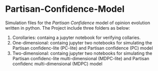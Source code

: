 # Partisan-Confidence-Model
Simulation files for the *Partisan Confidence* model of opinion evolution written in python. 
The Project include three folders as below: 
1. Corollaries: containg a jupyter notebook for verifying collaries. 
2. One-dimensional: containg jupyter two notebooks for simulating the Partisan confidenc-lite (PC-lite) and Partisan confidence (PC) model 
3. Two-dimensional: containg jupyter two notebooks for simulating the Partisan confidenc-lite multi-dimensional (MDPC-lite) and Partisan confidenc multi-dimensional (MDPC) model 

